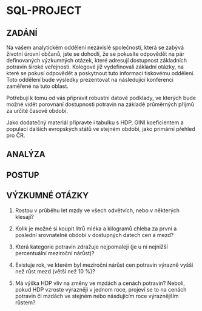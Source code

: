 # SQL-PROJECT

## ZADÁNÍ
Na vašem analytickém oddělení nezávislé společnosti, která se zabývá životní úrovní občanů, jste se dohodli, že se pokusíte odpovědět na pár definovaných výzkumných otázek, které adresují dostupnost základních potravin široké veřejnosti. Kolegové již vydefinovali základní otázky, na které se pokusí odpovědět a poskytnout tuto informaci tiskovému oddělení. Toto oddělení bude výsledky prezentovat na následující konferenci zaměřené na tuto oblast.

Potřebují k tomu od vás připravit robustní datové podklady, ve kterých bude možné vidět porovnání dostupnosti potravin na základě průměrných příjmů za určité časové období.

Jako dodatečný materiál připravte i tabulku s HDP, GINI koeficientem a populací dalších evropských států ve stejném období, jako primární přehled pro ČR.


## ANALÝZA

## POSTUP

## VÝZKUMNÉ OTÁZKY
1. Rostou v průběhu let mzdy ve všech odvětvích, nebo v některých klesají?

2. Kolik je možné si koupit litrů mléka a kilogramů chleba za první a poslední srovnatelné období v dostupných datech cen a mezd?

3. Která kategorie potravin zdražuje nejpomaleji (je u ní nejnižší percentuální meziroční nárůst)?

4. Existuje rok, ve kterém byl meziroční nárůst cen potravin výrazně vyšší než růst mezd (větší než 10 %)?

5. Má výška HDP vliv na změny ve mzdách a cenách potravin? Neboli, pokud HDP vzroste výrazněji v jednom roce, projeví se to na cenách potravin či mzdách ve stejném nebo násdujícím roce výraznějším růstem?
